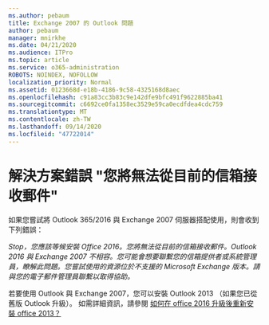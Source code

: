 ```yaml
---
ms.author: pebaum
title: Exchange 2007 的 Outlook 問題
author: pebaum
manager: mnirkhe
ms.date: 04/21/2020
ms.audience: ITPro
ms.topic: article
ms.service: o365-administration
ROBOTS: NOINDEX, NOFOLLOW
localization_priority: Normal
ms.assetid: 0123668d-e18b-4186-9c58-4325168d8aec
ms.openlocfilehash: c91a83cc3b83c9e142dfe9bfc491f9622885ba41
ms.sourcegitcommit: c6692ce0fa1358ec3529e59ca0ecdfdea4cdc759
ms.translationtype: MT
ms.contentlocale: zh-TW
ms.lasthandoff: 09/14/2020
ms.locfileid: "47722014"
---
```

# <a name="solution-for-error-you-wont-be-able-to-receive-mail-from-a-current-mailbox"></a>解決方案錯誤 "您將無法從目前的信箱接收郵件"
如果您嘗試將 Outlook 365/2016 與 Exchange 2007 伺服器搭配使用，則會收到下列錯誤：

*Stop，您應該等候安裝 Office 2016。您將無法從目前的信箱接收郵件。Outlook 2016 與 Exchange 2007 不相容。您可能會想要聯繫您的信箱提供者或系統管理員，瞭解此問題。您嘗試使用的資源位於不支援的 Microsoft Exchange 版本。請與您的電子郵件管理員聯繫以取得協助。*

若要使用 Outlook 與 Exchange 2007，您可以安裝 Outlook 2013 （如果您已從舊版 Outlook 升級）。 如需詳細資訊，請參閱 [如何在 office 2016 升級後重新安裝 office 2013？](https://support.office.com/article/a6ca92f4-cbb4-4609-9fdb-f8d3dd6812f3)